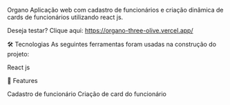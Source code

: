 Organo
Aplicação web com cadastro de funcionários e criação dinâmica de cards de funcionários utilizando react js.

Deseja testar? Clique aqui: https://organo-three-olive.vercel.app/

🛠 Tecnologias
As seguintes ferramentas foram usadas na construção do projeto:

React js


🏁 Features

 Cadastro de funcionário
 Criação de card do funcionário
 

